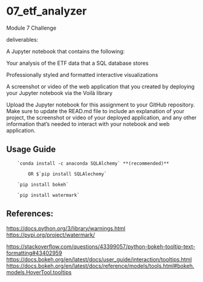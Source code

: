 # 07_etf_analyzer
Module 7 Challenge


deliverables:

A Jupyter notebook that contains the following:

Your analysis of the ETF data that a SQL database stores

Professionally styled and formatted interactive visualizations

A screenshot or video of the web application that you created by deploying your Jupyter notebook via the Voilà library

Upload the Jupyter notebook for this assignment to your GitHub repository. Make sure to update the READ.md file to include an explanation of your project, the screenshot or video of your deployed application, and any other information that’s needed to interact with your notebook and web application.



## Usage Guide




        `conda install -c anaconda SQLAlchemy` **(recommended)** 
        
            OR $`pip install SQLAlechemy`
            
        `pip install bokeh`
        
        `pip install watermark`









## References:

https://docs.python.org/3/library/warnings.html
https://pypi.org/project/watermark/

https://stackoverflow.com/questions/43399057/python-bokeh-tooltip-text-formatting#43402959
https://docs.bokeh.org/en/latest/docs/user_guide/interaction/tooltips.html
https://docs.bokeh.org/en/latest/docs/reference/models/tools.html#bokeh.models.HoverTool.tooltips